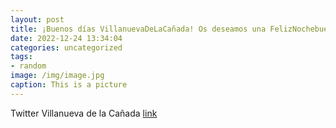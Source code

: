```yaml
---
layout: post
title: ¡Buenos días VillanuevaDeLaCañada! Os deseamos una FelizNochebuena y FelizNavidad. 🤗🎄 httpst.cozvTPpFY7Ql
date: 2022-12-24 13:34:04
categories: uncategorized
tags:
- random
image: /img/image.jpg
caption: This is a picture
---
```

Twitter Villanueva de la Cañada [link](https://twitter.com/AytoVDLCanada/status/1606567232615612416)
